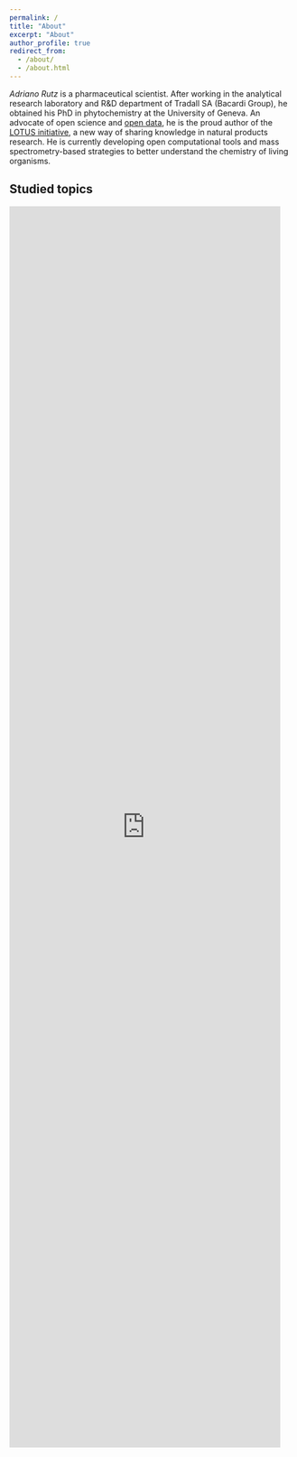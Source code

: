 ```yaml
---
permalink: /
title: "About"
excerpt: "About"
author_profile: true
redirect_from: 
  - /about/
  - /about.html
---
```


*Adriano Rutz* is a pharmaceutical scientist. After working in the analytical research laboratory and R&D department of Tradall SA (Bacardi Group), he obtained his
PhD in phytochemistry at the University of Geneva.
An advocate of open science
and [open data](https://akademien-schweiz.ch/en/current/news/adriano-rutz-gewinnt-ersten-schweizer-ord-preis), he is the
proud author of the [LOTUS initiative](https://doi.org/10.7554/eLife.70780), a new way of sharing knowledge in natural
products research.
He is currently developing open computational tools and mass spectrometry-based strategies to better understand the
chemistry of living organisms.

## Studied topics

<iframe style="width: 50vw; height: 55vh; border: none;" title="Wikidata query of research topics" src="https://query.wikidata.org/embed.html#%23defaultView%3ABubbleChart%0A%23%2B%20summary%3A%20Author%27s%20topic%20of%20expertise%0A%23%2B%20description%3A%20Author%27s%20topic%20of%20expertise%0A%23%2B%20endpoint%3A%20https%3A%2F%2Fquery.wikidata.org%2Fbigdata%2Fnamespace%2Fwdq%2Fsparql%0A%23%2B%20pagination%3A%20100%0A%23%2B%20method%3A%20GET%0A%23%2B%20tags%3A%0A%23%2B%20%20%20-%20Authors%0A%0APREFIX%20wd%3A%20%3Chttp%3A%2F%2Fwww.wikidata.org%2Fentity%2F%3E%0APREFIX%20wdt%3A%20%3Chttp%3A%2F%2Fwww.wikidata.org%2Fprop%2Fdirect%2F%3E%0APREFIX%20rdfs%3A%20%3Chttp%3A%2F%2Fwww.w3.org%2F2000%2F01%2Frdf-schema%23%3E%0A%23defaultView%3ABubbleChart%0APREFIX%20target%3A%20%3Chttp%3A%2F%2Fwww.wikidata.org%2Fentity%2FQ97455964%3E%0ASELECT%20%3Fscore%20%3Ftopic%20%3FtopicLabel%20WHERE%20%7B%0A%20%20%20%20%7B%0A%20%20%20%20%20%20%20%20SELECT%20%28SUM%28%3Fscore_%29%20AS%20%3Fscore%29%20%3Ftopic%0A%20%20%20%20%20%20%20%20WHERE%20%7B%0A%20%20%20%20%20%20%20%20%20%20%20%20%7B%0A%20%20%20%20%20%20%20%20%20%20%20%20%20%20%20%20SELECT%20%2864%20AS%20%3Fscore_%29%20%3Ftopic%20WHERE%20%7B%0A%20%20%20%20%20%20%20%20%20%20%20%20%20%20%20%20%20%20%20%20target%3A%20wdt%3AP101%20%3Ftopic%20.%0A%20%20%20%20%20%20%20%20%20%20%20%20%20%20%20%20%7D%0A%20%20%20%20%20%20%20%20%20%20%20%20%7D%0A%20%20%20%20%20%20%20%20%20%20%20%20UNION%0A%20%20%20%20%20%20%20%20%20%20%20%20%7B%0A%20%20%20%20%20%20%20%20%20%20%20%20%20%20%20%20SELECT%20%2816%20AS%20%3Fscore_%29%20%3Ftopic%20WHERE%20%7B%0A%20%20%20%20%20%20%20%20%20%20%20%20%20%20%20%20%20%20%20%20target%3A%20wdt%3AP101%2Fwdt%3AP279%20%3Ftopic%20.%0A%20%20%20%20%20%20%20%20%20%20%20%20%20%20%20%20%7D%0A%20%20%20%20%20%20%20%20%20%20%20%20%7D%0A%20%20%20%20%20%20%20%20%20%20%20%20UNION%0A%20%20%20%20%20%20%20%20%20%20%20%20%7B%0A%20%20%20%20%20%20%20%20%20%20%20%20%20%20%20%20SELECT%20%284%20AS%20%3Fscore_%29%20%3Ftopic%20WHERE%20%7B%0A%20%20%20%20%20%20%20%20%20%20%20%20%20%20%20%20%20%20%20%20target%3A%20wdt%3AP101%2Fwdt%3AP279%2Fwdt%3AP279%20%3Ftopic%20.%0A%20%20%20%20%20%20%20%20%20%20%20%20%20%20%20%20%7D%0A%20%20%20%20%20%20%20%20%20%20%20%20%7D%0A%20%20%20%20%20%20%20%20%20%20%20%20UNION%0A%20%20%20%20%20%20%20%20%20%20%20%20%7B%0A%20%20%20%20%20%20%20%20%20%20%20%20%20%20%20%20SELECT%20%2848%20AS%20%3Fscore_%29%20%3Ftopic%20WHERE%20%7B%0A%20%20%20%20%20%20%20%20%20%20%20%20%20%20%20%20%20%20%20%20%3Fwork%20wdt%3AP50%20target%3A%20%3B%0A%20%20%20%20%20%20%20%20%20%20%20%20%20%20%20%20%20%20%20%20wdt%3AP921%20%3Ftopic%20.%0A%20%20%20%20%20%20%20%20%20%20%20%20%20%20%20%20%7D%0A%20%20%20%20%20%20%20%20%20%20%20%20%7D%0A%20%20%20%20%20%20%20%20%20%20%20%20UNION%0A%20%20%20%20%20%20%20%20%20%20%20%20%7B%0A%20%20%20%20%20%20%20%20%20%20%20%20%20%20%20%20SELECT%20%2812%20AS%20%3Fscore_%29%20%3Ftopic%20WHERE%20%7B%0A%20%20%20%20%20%20%20%20%20%20%20%20%20%20%20%20%20%20%20%20%3Fwork%20wdt%3AP50%20target%3A%20%3B%0A%20%20%20%20%20%20%20%20%20%20%20%20%20%20%20%20%20%20%20%20wdt%3AP921%2Fwdt%3AP279%20%3Ftopic%20.%0A%20%20%20%20%20%20%20%20%20%20%20%20%20%20%20%20%7D%0A%20%20%20%20%20%20%20%20%20%20%20%20%7D%0A%20%20%20%20%20%20%20%20%20%20%20%20UNION%0A%20%20%20%20%20%20%20%20%20%20%20%20%7B%0A%20%20%20%20%20%20%20%20%20%20%20%20%20%20%20%20SELECT%20%283%20AS%20%3Fscore_%29%20%3Ftopic%20WHERE%20%7B%0A%20%20%20%20%20%20%20%20%20%20%20%20%20%20%20%20%20%20%20%20%3Fwork%20wdt%3AP50%20target%3A%20%3B%0A%20%20%20%20%20%20%20%20%20%20%20%20%20%20%20%20%20%20%20%20wdt%3AP921%2Fwdt%3AP279%2Fwdt%3AP279%20%3Ftopic%20.%0A%20%20%20%20%20%20%20%20%20%20%20%20%20%20%20%20%7D%0A%20%20%20%20%20%20%20%20%20%20%20%20%7D%0A%20%20%20%20%20%20%20%20%20%20%20%20UNION%0A%20%20%20%20%20%20%20%20%20%20%20%20%7B%0A%20%20%20%20%20%20%20%20%20%20%20%20%20%20%20%20SELECT%20%2832%20AS%20%3Fscore_%29%20%3Ftopic%20WHERE%20%7B%0A%20%20%20%20%20%20%20%20%20%20%20%20%20%20%20%20%20%20%20%20%3Fwork%20wdt%3AP50%20target%3A%20%3B%0A%20%20%20%20%20%20%20%20%20%20%20%20%20%20%20%20%20%20%20%20wdt%3AP4510%20%3Ftopic%20.%0A%20%20%20%20%20%20%20%20%20%20%20%20%20%20%20%20%7D%0A%20%20%20%20%20%20%20%20%20%20%20%20%7D%0A%20%20%20%20%20%20%20%20%20%20%20%20UNION%0A%20%20%20%20%20%20%20%20%20%20%20%20%7B%0A%20%20%20%20%20%20%20%20%20%20%20%20%20%20%20%20SELECT%20%288%20AS%20%3Fscore_%29%20%3Ftopic%20WHERE%20%7B%0A%20%20%20%20%20%20%20%20%20%20%20%20%20%20%20%20%20%20%20%20%3Fwork%20wdt%3AP50%20target%3A%20%3B%0A%20%20%20%20%20%20%20%20%20%20%20%20%20%20%20%20%20%20%20%20wdt%3AP4510%2Fwdt%3AP279%20%3Ftopic%20.%0A%20%20%20%20%20%20%20%20%20%20%20%20%20%20%20%20%7D%0A%20%20%20%20%20%20%20%20%20%20%20%20%7D%0A%20%20%20%20%20%20%20%20%20%20%20%20UNION%0A%20%20%20%20%20%20%20%20%20%20%20%20%7B%0A%20%20%20%20%20%20%20%20%20%20%20%20%20%20%20%20SELECT%20%282%20AS%20%3Fscore_%29%20%3Ftopic%20WHERE%20%7B%0A%20%20%20%20%20%20%20%20%20%20%20%20%20%20%20%20%20%20%20%20%3Fwork%20wdt%3AP50%20target%3A%20%3B%0A%20%20%20%20%20%20%20%20%20%20%20%20%20%20%20%20%20%20%20%20wdt%3AP4510%2Fwdt%3AP279%2Fwdt%3AP279%20%3Ftopic%20.%0A%20%20%20%20%20%20%20%20%20%20%20%20%20%20%20%20%7D%0A%20%20%20%20%20%20%20%20%20%20%20%20%7D%0A%20%20%20%20%20%20%20%20%20%20%20%20UNION%0A%20%20%20%20%20%20%20%20%20%20%20%20%7B%0A%20%20%20%20%20%20%20%20%20%20%20%20%20%20%20%20SELECT%20%288%20AS%20%3Fscore_%29%20%3Ftopic%20WHERE%20%7B%0A%20%20%20%20%20%20%20%20%20%20%20%20%20%20%20%20%20%20%20%20%3Fwork%20wdt%3AP50%20target%3A%20.%0A%20%20%20%20%20%20%20%20%20%20%20%20%20%20%20%20%20%20%20%20%3Fciting_work%20wdt%3AP2860%20%3Fwork%20%3B%0A%20%20%20%20%20%20%20%20%20%20%20%20%20%20%20%20%20%20%20%20wdt%3AP921%20%3Ftopic%20.%0A%20%20%20%20%20%20%20%20%20%20%20%20%20%20%20%20%7D%0A%20%20%20%20%20%20%20%20%20%20%20%20%7D%0A%20%20%20%20%20%20%20%20%20%20%20%20UNION%0A%20%20%20%20%20%20%20%20%20%20%20%20%7B%0A%20%20%20%20%20%20%20%20%20%20%20%20%20%20%20%20SELECT%20%284%20AS%20%3Fscore_%29%20%3Ftopic%20WHERE%20%7B%0A%20%20%20%20%20%20%20%20%20%20%20%20%20%20%20%20%20%20%20%20%3Fwork%20wdt%3AP50%20target%3A%20.%0A%20%20%20%20%20%20%20%20%20%20%20%20%20%20%20%20%20%20%20%20%3Fciting_work%20wdt%3AP2860%20%3Fwork%20%3B%0A%20%20%20%20%20%20%20%20%20%20%20%20%20%20%20%20%20%20%20%20wdt%3AP921%2Fwdt%3AP279%20%3Ftopic%20.%0A%20%20%20%20%20%20%20%20%20%20%20%20%20%20%20%20%7D%0A%20%20%20%20%20%20%20%20%20%20%20%20%7D%0A%20%20%20%20%20%20%20%20%20%20%20%20UNION%0A%20%20%20%20%20%20%20%20%20%20%20%20%7B%0A%20%20%20%20%20%20%20%20%20%20%20%20%20%20%20%20SELECT%20%281%20AS%20%3Fscore_%29%20%3Ftopic%20WHERE%20%7B%0A%20%20%20%20%20%20%20%20%20%20%20%20%20%20%20%20%20%20%20%20%3Fwork%20wdt%3AP50%20target%3A%20.%0A%20%20%20%20%20%20%20%20%20%20%20%20%20%20%20%20%20%20%20%20%3Fciting_work%20wdt%3AP2860%20%3Fwork%20%3B%0A%20%20%20%20%20%20%20%20%20%20%20%20%20%20%20%20%20%20%20%20wdt%3AP921%2Fwdt%3AP279%2Fwdt%3AP279%20%3Ftopic%20.%0A%20%20%20%20%20%20%20%20%20%20%20%20%20%20%20%20%7D%0A%20%20%20%20%20%20%20%20%20%20%20%20%7D%0A%20%20%20%20%20%20%20%20%20%20%20%20hint%3APrior%20hint%3ArangeSafe%20true.%0A%20%20%20%20%20%20%20%20%7D%0A%20%20%20%20%20%20%20%20GROUP%20BY%20%3Ftopic%0A%20%20%20%20%7D%0A%20%20%20%20SERVICE%20wikibase%3Alabel%20%7B%20bd%3AserviceParam%20wikibase%3Alanguage%20%22%5BAUTO_LANGUAGE%5D%2Cmul%2Cen%22.%20%7D%0A%7D%0AORDER%20BY%20DESC%28%3Fscore%29%0ALIMIT%2024" referrerpolicy="origin" sandbox="allow-scripts allow-same-origin allow-popups" ></iframe>

